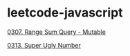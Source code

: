 # leetcode-javascript

[0307. Range Sum Query - Mutable](https://github.com/TommyFu/leetcode-javascript/wiki/0307)

[0313. Super Ugly Number](https://github.com/TommyFu/leetcode-javascript/wiki/0313)
